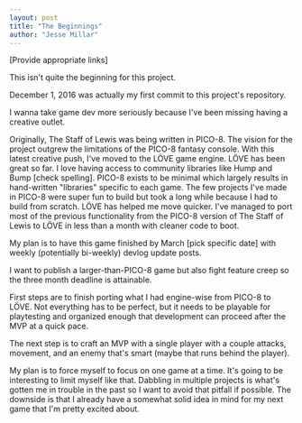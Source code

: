 ```yaml
---
layout: post
title: "The Beginnings"
author: "Jesse Millar"
---
```


[Provide appropriate links]

This isn't quite the beginning for this project.

December 1, 2016 was actually my first commit to this project's repository.

I wanna take game dev more seriously because I've been missing having a creative outlet.

Originally, The Staff of Lewis was being written in PICO-8. The vision for the project outgrew the limitations of the PICO-8 fantasy console. With this latest creative push, I've moved to the LÖVE game engine. LÖVE has been great so far. I love having access to community libraries like Hump and Bump [check spelling]. PICO-8 exists to be minimal which largely results in hand-written "libraries" specific to each game. The few projects I've made in PICO-8 were super fun to build but took a long while because I had to build from scratch. LÖVE has helped me move quicker. I've managed to port most of the previous functionality from the PICO-8 version of The Staff of Lewis to LÖVE in less than a month with cleaner code to boot.

My plan is to have this game finished by March [pick specific date] with weekly (potentially bi-weekly) devlog update posts.

I want to publish a larger-than-PICO-8 game but also fight feature creep so the three month deadline is attainable.

First steps are to finish porting what I had engine-wise from PICO-8 to LÖVE. Not everything has to be perfect, but it needs to be playable for playtesting and organized enough that development can proceed after the MVP at a quick pace.

The next step is to  craft an MVP with a single player with a couple attacks, movement, and an enemy that's smart (maybe that runs behind the player).

My plan is to force myself to focus on one game at a time. It's going to be interesting to limit myself like that. Dabbling in multiple projects is what's gotten me in trouble in the past so I want to avoid that pitfall if possible. The downside is that I already have a somewhat solid idea in mind for my next game that I'm pretty excited about.
